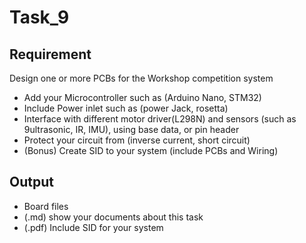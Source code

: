 # Task_9
## Requirement
Design one or more PCBs for the Workshop competition system
- Add your Microcontroller such as (Arduino Nano,
STM32)
- Include Power inlet such as (power Jack,
rosetta)
- Interface with different motor driver(L298N)
and sensors (such as 9ultrasonic, IR, IMU),
using base data, or pin header
- Protect your circuit from (inverse current, short
circuit)
- (Bonus) Create SID to your system (include PCBs and
Wiring)
## Output
- Board files
- (.md) show your documents about this task
- (.pdf) Include SID for your system
